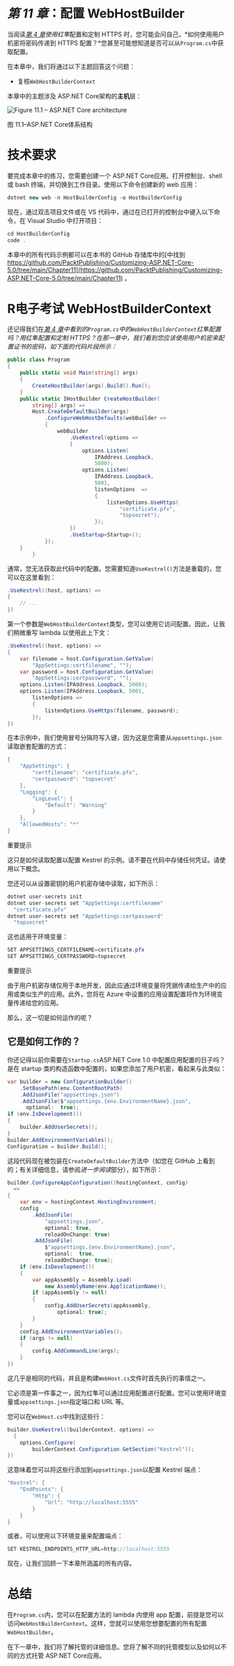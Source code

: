 # *第 11 章*：配置 WebHostBuilder

当阅读[*第 4 章*](04.html#_idTextAnchor071)*使用红隼*配置和定制 HTTPS 时，您可能会问自己，*如何使用用户机密将密码传递到 HTTPS 配置？*您甚至可能想知道是否可以从`Program.cs`中获取配置。

在本章中，我们将通过以下主题回答这个问题：

*   复核`WebHostBuilderContext`

本章中的主题涉及 ASP.NET Core架构的**主机**层：

![Figure 11.1 – ASP.NET Core architecture ](img/Figure_11.1_B17133.jpg)

图 11.1–ASP.NET Core体系结构

# 技术要求

要完成本章中的练习，您需要创建一个 ASP.NET Core应用。打开控制台、shell 或 bash 终端，并切换到工作目录。使用以下命令创建新的 web 应用：

```cs
dotnet new web -n HostBuilderConfig -o HostBuilderConfig
```

现在，通过双击项目文件或在 VS 代码中，通过在已打开的控制台中键入以下命令，在 Visual Studio 中打开项目：

```cs
cd HostBuilderConfig
code .
```

本章中的所有代码示例都可以在本书的 GitHub 存储库中的[中找到 https://github.com/PacktPublishing/Customizing-ASP.NET-Core-5.0/tree/main/Chapter11](https://github.com/PacktPublishing/Customizing-ASP.NET-Core-5.0/tree/main/Chapter11) 。

# R电子考试 WebHostBuilderContext

还记得我们在[*第 4 章*](04.html#_idTextAnchor071)*中看到的`Program.cs`中的`WebHostBuilderContext`红隼配置吗？*用红隼*配置和定制 HTTPS？在那一章中，我们看到您应该使用用户机密来配置证书的密码，如下面的代码片段所示：*

```cs
public class Program
{
    public static void Main(string[] args)
    {
        CreateHostBuilder(args).Build().Run();
    }
    public static IHostBuilder CreateHostBuilder(
        string[] args) =>
        Host.CreateDefaultBuilder(args)
            .ConfigureWebHostDefaults(webBuilder =>
            {
                webBuilder
                    .UseKestrel(options =>
                    {
                        options.Listen(
                            IPAddress.Loopback, 
                            5000);
                        options.Listen(
                            IPAddress.Loopback, 
                            5001, 
                            listenOptions  =>
                            {
                                listenOptions.UseHttps(
                                    "certificate.pfx", 
                                    "topsecret");
                            });
                    })
                    .UseStartup<Startup>();
            });
    }
        }
```

通常，您无法获取此代码中的配置。您需要知道`UseKestrel()`方法是重载的，您可以在这里看到：

```cs
.UseKestrel((host, options) =>
{
    // ...
})
```

第一个参数是`WebHostBuilderContext`类型，您可以使用它访问配置。因此，让我们稍微重写 lambda 以使用此上下文：

```cs
.UseKestrel((host, options) =>
{
    var filename = host.Configuration.GetValue(
        "AppSettings:certfilename", "");
    var password = host.Configuration.GetValue(
        "AppSettings:certpassword", "");
    options.Listen(IPAddress.Loopback, 5000);
    options.Listen(IPAddress.Loopback, 5001, 
        listenOptions =>
        {
            listenOptions.UseHttps(filename, password);
        });
})
```

在本示例中，我们使用冒号分隔符写入键，因为这是您需要从`appsettings.json`读取嵌套配置的方式：

```cs
{
    "AppSettings": {
        "certfilename": "certificate.pfx",
        "certpassword": "topsecret"
    },
    "Logging": {
        "LogLevel": {
            "Default": "Warning"
        }
    },
    "AllowedHosts": "*"
}
```

重要提示

这只是如何读取配置以配置 Kestrel 的示例。请不要在代码中存储任何凭证。请使用以下概念。

您还可以从设置密钥的用户机密存储中读取，如下所示：

```cs
dotnet user-secrets init
dotnet user-secrets set "AppSettings:certfilename" 
  "certificate.pfx"
dotnet user-secrets set "AppSettings:certpassword" 
  "topsecret"
```

这也适用于环境变量：

```cs
SET APPSETTINGS_CERTFILENAME=certificate.pfx
SET APPSETTINGS_CERTPASSWORD=topsecret
```

重要提示

由于用户机密存储仅用于本地开发，因此应通过环境变量将凭据传递给生产中的应用或类似生产的应用。此外，您将在 Azure 中设置的应用设置配置将作为环境变量传递给您的应用。

那么，这一切是如何运作的呢？

## 它是如何工作的？

你还记得以前你需要在`Startup.cs`ASP.NET Core 1.0 中配置应用配置的日子吗？是在 startup 类的构造函数中配置的，如果您添加了用户机密，看起来与此类似：

```cs
var builder = new ConfigurationBuilder()
    .SetBasePath(env.ContentRootPath)
    .AddJsonFile("appsettings.json")
    .AddJsonFile($"appsettings.{env.EnvironmentName}.json",  
      optional:  true);
if (env.IsDevelopment())
{
    builder.AddUserSecrets();
}
builder.AddEnvironmentVariables();
Configuration = builder.Build();
```

这段代码现在被包装在`CreateDefaultBuilder`方法中（如您在 GitHub 上看到的；有关详细信息，请参阅*进一步阅读*部分），如下所示：

```cs
builder.ConfigureAppConfiguration((hostingContext, config) 
  =>
{
    var env = hostingContext.HostingEnvironment;
    config
        .AddJsonFile(
            "appsettings.json", 
            optional: true, 
            reloadOnChange: true)
        .AddJsonFile(
            $"appsettings.{env.EnvironmentName}.json", 
            optional:  true,
            reloadOnChange: true);
    if (env.IsDevelopment())
    {
        var appAssembly = Assembly.Load(
            new AssemblyName(env.ApplicationName));
        if (appAssembly != null)
        {
            config.AddUserSecrets(appAssembly, 
                optional: true);
        }
    }
    config.AddEnvironmentVariables();
    if (args != null)
    {
        config.AddCommandLine(args);
    }
})
```

这几乎是相同的代码，并且是构建`WebHost.cs`文件时首先执行的事情之一。

它必须是第一件事之一，因为红隼可以通过应用配置进行配置。您可以使用环境变量或`appsettings.json`指定端口和 URL 等。

您可以在`WebHost.cs`中找到这些行：

```cs
builder.UseKestrel((builderContext, options) =>
  {
    options.Configure(
        builderContext.Configuration.GetSection("Kestrel"));
})
```

这意味着您可以将这些行添加到`appsettings.json`以配置 Kestrel 端点：

```cs
"Kestrel": {
    "EndPoints": {
        "Http": {
            "Url": "http://localhost:5555"
        }
    }
}
```

或者，可以使用以下环境变量来配置端点：

```cs
SET KESTREL_ENDPOINTS_HTTP_URL=http://localhost:5555
```

现在，让我们回顾一下本章所涵盖的所有内容。

# 总结

在`Program.cs`内，您可以在配置方法的 lambda 内使用 app 配置，前提是您可以访问`WebHostBuilderContext`。这样，您就可以使用您想要配置的所有配置`WebHostBuilder`。

在下一章中，我们将了解托管的详细信息。您将了解不同的托管模型以及如何以不同的方式托管 ASP.NET Core应用。